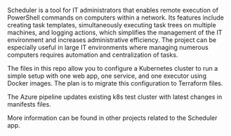 Scheduler is a tool for IT administrators that enables remote execution of PowerShell commands on computers within a network. Its features include creating task templates, simultaneously executing task trees on multiple machines, and logging actions, which simplifies the management of the IT environment and increases administrative efficiency. The project can be especially useful in large IT environments where managing numerous computers requires automation and centralization of tasks.

The files in this repo allow you to configure a Kubernetes cluster to run a simple setup with one web app, one service, and one executor using Docker images. The plan is to migrate this configuration to Terraform files.

The Azure pipeline updates existing k8s test cluster with latest changes in manifests files.

More information can be found in other projects related to the Scheduler app.
